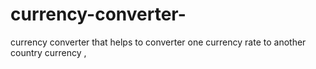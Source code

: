 # currency-converter-
currency converter that helps to converter one currency rate to another country currency , 
